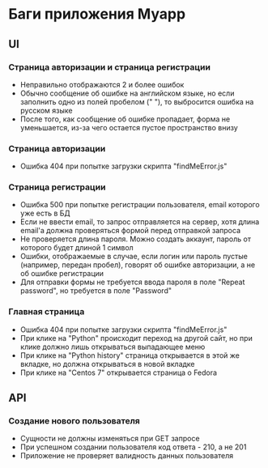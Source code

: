 # Баги приложения Myapp

## UI

### Страница авторизации и страница регистрации
* Неправильно отображаются 2 и более ошибок
* Обычно сообщение об ошибке на английском языке, но если заполнить одно из полей пробелом (" "), то выбросится ошибка на русском языке
* После того, как сообщение об ошибке пропадает, форма не уменьшается, из-за чего остается пустое пространство внизу

### Страница авторизации
* Ошибка 404 при попытке загрузки скрипта "findMeError.js"

### Страница регистрации
* Ошибка 500 при попытке регистрации пользователя, email которого уже есть в БД
* Если не ввести email, то запрос отправляется на сервер, хотя длина email'а должна проверяться формой перед отправкой запроса
* Не проверяется длина пароля. Можно создать аккаунт, пароль от которого будет длиной 1 символ
* Ошибки, отображаемые в случае, если логин или пароль пустые (например, передан пробел), говорят об ошибке авторизации, а не об ошибке регистрации
* Для отправки формы не требуется ввода пароля в поле "Repeat password", но требуется в поле "Password"

### Главная страница
* Ошибка 404 при попытке загрузки скрипта "findMeError.js"
* При клике на "Python" происходит переход на другой сайт, но при клике должно лишь открываться выпадающее меню
* При клике на "Python history" страница открывается в этой же вкладке, но должна открываться в новой вкладке
* При клике на "Centos 7" открывается страница о Fedora

## API

### Создание нового пользователя
* Сущности не должны изменяться при GET запросе
* При успешном создании пользователя код ответа - 210, а не 201
* Приложение не проверяет валидность данных пользователя